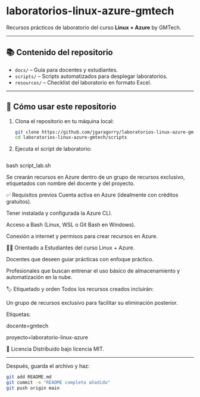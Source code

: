 # laboratorios-linux-azure-gmtech

Recursos prácticos de laboratorio del curso **Linux + Azure** by GMTech.

---

## 📚 Contenido del repositorio

- `docs/` – Guía para docentes y estudiantes.
- `scripts/` – Scripts automatizados para desplegar laboratorios.
- `resources/` – Checklist del laboratorio en formato Excel.

---

## 🚀 Cómo usar este repositorio

1. Clona el repositorio en tu máquina local:
   ```bash
   git clone https://github.com/jgaragorry/laboratorios-linux-azure-gmtech.git
   cd laboratorios-linux-azure-gmtech/scripts


2. Ejecuta el script de laboratorio:

    ```bash
bash script_lab.sh

Se crearán recursos en Azure dentro de un grupo de recursos exclusivo, etiquetados con nombre del docente y del proyecto.

✅ Requisitos previos
Cuenta activa en Azure (idealmente con créditos gratuitos).

Tener instalada y configurada la Azure CLI.

Acceso a Bash (Linux, WSL o Git Bash en Windows).

Conexión a internet y permisos para crear recursos en Azure.

🧑‍🏫 Orientado a
Estudiantes del curso Linux + Azure.

Docentes que deseen guiar prácticas con enfoque práctico.

Profesionales que buscan entrenar el uso básico de almacenamiento y automatización en la nube.

🏷 Etiquetado y orden
Todos los recursos creados incluirán:

Un grupo de recursos exclusivo para facilitar su eliminación posterior.

Etiquetas:

docente=gmtech

proyecto=laboratorio-linux-azure

📄 Licencia
Distribuido bajo licencia MIT.

---

Después, guarda el archivo y haz:

```bash
git add README.md
git commit -m "README completo añadido"
git push origin main
